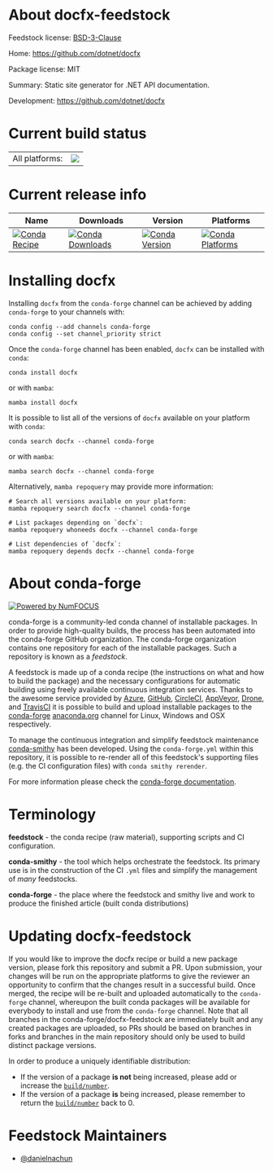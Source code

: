 About docfx-feedstock
=====================

Feedstock license: [BSD-3-Clause](https://github.com/conda-forge/docfx-feedstock/blob/main/LICENSE.txt)

Home: https://github.com/dotnet/docfx

Package license: MIT

Summary: Static site generator for .NET API documentation.

Development: https://github.com/dotnet/docfx

Current build status
====================


<table><tr><td>All platforms:</td>
    <td>
      <a href="https://dev.azure.com/conda-forge/feedstock-builds/_build/latest?definitionId=24113&branchName=main">
        <img src="https://dev.azure.com/conda-forge/feedstock-builds/_apis/build/status/docfx-feedstock?branchName=main">
      </a>
    </td>
  </tr>
</table>

Current release info
====================

| Name | Downloads | Version | Platforms |
| --- | --- | --- | --- |
| [![Conda Recipe](https://img.shields.io/badge/recipe-docfx-green.svg)](https://anaconda.org/conda-forge/docfx) | [![Conda Downloads](https://img.shields.io/conda/dn/conda-forge/docfx.svg)](https://anaconda.org/conda-forge/docfx) | [![Conda Version](https://img.shields.io/conda/vn/conda-forge/docfx.svg)](https://anaconda.org/conda-forge/docfx) | [![Conda Platforms](https://img.shields.io/conda/pn/conda-forge/docfx.svg)](https://anaconda.org/conda-forge/docfx) |

Installing docfx
================

Installing `docfx` from the `conda-forge` channel can be achieved by adding `conda-forge` to your channels with:

```
conda config --add channels conda-forge
conda config --set channel_priority strict
```

Once the `conda-forge` channel has been enabled, `docfx` can be installed with `conda`:

```
conda install docfx
```

or with `mamba`:

```
mamba install docfx
```

It is possible to list all of the versions of `docfx` available on your platform with `conda`:

```
conda search docfx --channel conda-forge
```

or with `mamba`:

```
mamba search docfx --channel conda-forge
```

Alternatively, `mamba repoquery` may provide more information:

```
# Search all versions available on your platform:
mamba repoquery search docfx --channel conda-forge

# List packages depending on `docfx`:
mamba repoquery whoneeds docfx --channel conda-forge

# List dependencies of `docfx`:
mamba repoquery depends docfx --channel conda-forge
```


About conda-forge
=================

[![Powered by
NumFOCUS](https://img.shields.io/badge/powered%20by-NumFOCUS-orange.svg?style=flat&colorA=E1523D&colorB=007D8A)](https://numfocus.org)

conda-forge is a community-led conda channel of installable packages.
In order to provide high-quality builds, the process has been automated into the
conda-forge GitHub organization. The conda-forge organization contains one repository
for each of the installable packages. Such a repository is known as a *feedstock*.

A feedstock is made up of a conda recipe (the instructions on what and how to build
the package) and the necessary configurations for automatic building using freely
available continuous integration services. Thanks to the awesome service provided by
[Azure](https://azure.microsoft.com/en-us/services/devops/), [GitHub](https://github.com/),
[CircleCI](https://circleci.com/), [AppVeyor](https://www.appveyor.com/),
[Drone](https://cloud.drone.io/welcome), and [TravisCI](https://travis-ci.com/)
it is possible to build and upload installable packages to the
[conda-forge](https://anaconda.org/conda-forge) [anaconda.org](https://anaconda.org/)
channel for Linux, Windows and OSX respectively.

To manage the continuous integration and simplify feedstock maintenance
[conda-smithy](https://github.com/conda-forge/conda-smithy) has been developed.
Using the ``conda-forge.yml`` within this repository, it is possible to re-render all of
this feedstock's supporting files (e.g. the CI configuration files) with ``conda smithy rerender``.

For more information please check the [conda-forge documentation](https://conda-forge.org/docs/).

Terminology
===========

**feedstock** - the conda recipe (raw material), supporting scripts and CI configuration.

**conda-smithy** - the tool which helps orchestrate the feedstock.
                   Its primary use is in the construction of the CI ``.yml`` files
                   and simplify the management of *many* feedstocks.

**conda-forge** - the place where the feedstock and smithy live and work to
                  produce the finished article (built conda distributions)


Updating docfx-feedstock
========================

If you would like to improve the docfx recipe or build a new
package version, please fork this repository and submit a PR. Upon submission,
your changes will be run on the appropriate platforms to give the reviewer an
opportunity to confirm that the changes result in a successful build. Once
merged, the recipe will be re-built and uploaded automatically to the
`conda-forge` channel, whereupon the built conda packages will be available for
everybody to install and use from the `conda-forge` channel.
Note that all branches in the conda-forge/docfx-feedstock are
immediately built and any created packages are uploaded, so PRs should be based
on branches in forks and branches in the main repository should only be used to
build distinct package versions.

In order to produce a uniquely identifiable distribution:
 * If the version of a package **is not** being increased, please add or increase
   the [``build/number``](https://docs.conda.io/projects/conda-build/en/latest/resources/define-metadata.html#build-number-and-string).
 * If the version of a package **is** being increased, please remember to return
   the [``build/number``](https://docs.conda.io/projects/conda-build/en/latest/resources/define-metadata.html#build-number-and-string)
   back to 0.

Feedstock Maintainers
=====================

* [@danielnachun](https://github.com/danielnachun/)

